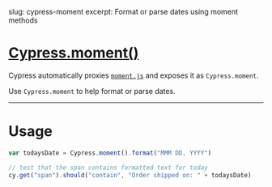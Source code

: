slug: cypress-moment
excerpt: Format or parse dates using moment methods

# [Cypress.moment()](#usage)

Cypress automatically proxies [`moment.js`](http://momentjs.com/) and exposes it as `Cypress.moment`.

Use `Cypress.moment` to help format or parse dates.

***

# Usage

```javascript
var todaysDate = Cypress.moment().format("MMM DD, YYYY")

// test that the span contains formatted text for today
cy.get("span").should("contain", "Order shipped on: " + todaysDate)
```
